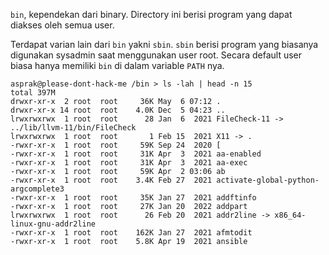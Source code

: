 `bin`, kependekan dari binary. Directory ini berisi program yang dapat diakses oleh semua user.

Terdapat varian lain dari `bin` yakni `sbin`. `sbin` berisi program yang biasanya digunakan sysadmin saat menggunakan user root. Secara default user biasa hanya memiliki `bin` di dalam variable `PATH` nya.

```
asprak@please-dont-hack-me /bin > ls -lah | head -n 15 
total 397M
drwxr-xr-x  2 root  root     36K May  6 07:12 .
drwxr-xr-x 14 root  root    4.0K Dec  5 04:23 ..
lrwxrwxrwx  1 root  root      28 Jan  6  2021 FileCheck-11 -> ../lib/llvm-11/bin/FileCheck
lrwxrwxrwx  1 root  root       1 Feb 15  2021 X11 -> .
-rwxr-xr-x  1 root  root     59K Sep 24  2020 [
-rwxr-xr-x  1 root  root     31K Apr  3  2021 aa-enabled
-rwxr-xr-x  1 root  root     31K Apr  3  2021 aa-exec
-rwxr-xr-x  1 root  root     59K Apr  2 03:06 ab
-rwxr-xr-x  1 root  root    3.4K Feb 27  2021 activate-global-python-argcomplete3
-rwxr-xr-x  1 root  root     35K Jan 27  2021 addftinfo
-rwxr-xr-x  1 root  root     27K Jan 20  2022 addpart
lrwxrwxrwx  1 root  root      26 Feb 20  2021 addr2line -> x86_64-linux-gnu-addr2line
-rwxr-xr-x  1 root  root    162K Jan 27  2021 afmtodit
-rwxr-xr-x  1 root  root    5.8K Apr 19  2021 ansible
```



